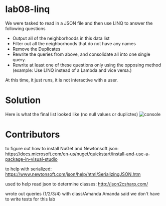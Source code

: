 # lab08-linq

We were tasked to read in a JSON file and then use LINQ to answer the following questions
- Output all of the neighborhoods in this data list
- Filter out all the neighborhoods that do not have any names
- Remove the Duplicates
- Rewrite the queries from above, and consolidate all into one single query.
- Rewrite at least one of these questions only using the opposing method (example: Use LINQ instead of a Lambda and vice versa.)

At this time, it just runs, it is not interactive with a user.

# Solution
Here is what the final list looked like (no null values or duplictes)
![console](./images/lab08console.jpg)

# Contributors
to figure out how to install NuGet and Newtonsoft.json:
https://docs.microsoft.com/en-us/nuget/quickstart/install-and-use-a-package-in-visual-studio

to help with serialized:
https://www.newtonsoft.com/json/help/html/SerializingJSON.htm

used to help read json to determine classes:
http://json2csharp.com/

wrote out queries (1/2/3/4) with class/Amanda
Amanda said we don't have to write tests for this lab

